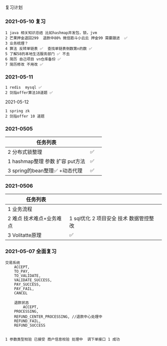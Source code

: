 复习计划

### 2021-05-10 复习

```
1 java 相关知识总结 比如hashmap并发包，锁，jvm 
2 芒果押金退回299  退款中80% 微信筋斗小云云 押金99 需要跟进  ✅
3 业务梳理？
4 算法 反转单链表 ✅  查找单链表倒数第n的数 ✅
5 了解58的本地生活服务部门 ✅ 不去 
6 简历 自己项目 vn仓库备份 ✅
7 简历修改 不用改 ✅
```



### 2021-05-11

```
1 redis  mysql ✅
2 剑指offer算法10道题 ✅ 
```

2021-05-12

```
1 spring zk 
2 剑指offer 10 道题
```



### 2021-0505

| 任务列表                         |      |      |
| -------------------------------- | ---- | ---- |
| 2 分布式锁整理                   | ✅    |      |
| 1  hashmap整理 参数 扩容 put方法 | ✅    |      |
| 3 spring的bean整理✅ +动态代理    | ✅    |      |



### 2021-0506

| 任务列表                 |                                           |      |
| ------------------------ | ----------------------------------------- | ---- |
| 1 业务流程               |                                           |      |
| 2 难点 技术难点+业务难点 | 1  sql优化  2  项目安全 技术 数据管控整改 |      |
| 3 Volitatte原理          | ✅                                         |      |



### 2021-05-07 全面复习

```
交易系统
	ACCEPT,
	TO_PAY,
	TO_VALIDATE,
	VALIDATE_SUCCESS,
	PAY_SUCCESS,
	PAY_FAIL,
	CANCEL
	
	退款状态
		ACCEPT,
	PROCESSING,
	REFUND_CENTER_PROCESSING, //退款中心处理中
	REFUND_FAIL,
	REFUND_SUCCESS
	
	
1 参数类型校验 已接受 商户信息校验 处理中  调下单接口 1 成功 
	
```



